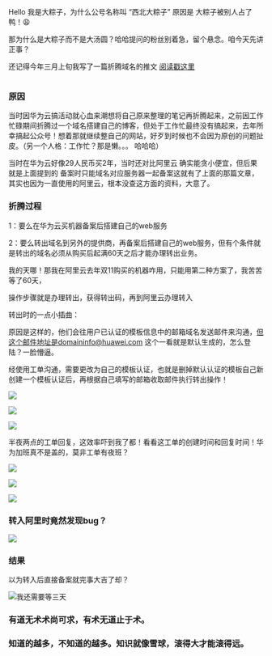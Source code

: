Hello 我是大粽子，为什么公号名称叫 “西北大粽子” 原因是 大粽子被别人占了鸭！😩 

那为什么是大粽子而不是大汤圆？哈哈提问的粉丝别着急，留个悬念。咱今天先讲正事？

还记得今年三月上旬我写了一篇折腾域名的推文 [阅读戳这里](https://mp.weixin.qq.com/s/nzWpOKJShpJtIHIApmfKmQ)

![[](https://mp.weixin.qq.com/s/nzWpOKJShpJtIHIApmfKmQ)](https://gitee.com/stivepeim/img4mk/raw/master/20210516153939.png)

### 原因

当时因华为云搞活动就心血来潮想将自己原来整理的笔记再折腾起来，之前因工作忙碌期间折腾过一个域名搭建自己的博客，但处于工作忙最终没有搞起来，去年所幸搞起公众号！想着那就继续整自己的网站，好歹到时候也不会因为原创的问题扯皮。（另一个人格：工作忙？那是懒。。。 哈哈哈）

当时在华为云好像29人民币买2年，当时还对比阿里云 确实能贪小便宜，但后果就是上面提到的 备案时只能域名对应服务器一起备案这就有了上面的那篇文章，其实也因为一直使用的阿里云，根本没查这方面的资料，大意了。

### 折腾过程

1：要么在华为云买机器备案后搭建自己的web服务

2：要么转出域名到另外的提供商，再备案后搭建自己的web服务，但有个条件就是转出的域名必须从购买后起满60天之后才能办理转出业务。

我的天哪！那我在阿里云去年双11购买的机器咋用，只能用第二种方案了，我苦苦等了60天，

操作步骤就是办理转出，获得转出码，再到阿里云办理转入

转出时的一点小插曲：

原因是这样的，他们会往用户已认证的模板信息中的邮箱域名发送邮件来沟通，但这个邮件地址是domaininfo@huawei.com 这个一看就是默认生成的，怎么登陆？一脸懵逼。

经使用工单沟通，需要更改为自己的模板认证，也就是删掉默认认证的模板自己新创建一个模板认证后，再根据自己填写的邮箱收取邮件执行转出操作！

![](https://gitee.com/stivepeim/img4mk/raw/master/20210516155914.png)

![](https://gitee.com/stivepeim/img4mk/raw/master/20210516155956.png)

![](https://gitee.com/stivepeim/img4mk/raw/master/20210516160030.png)

半夜两点的工单回复，这效率吓到我了都！看看这工单的创建时间和回复时间！华为加班真不是盖的，莫非工单有夜班？

![](https://gitee.com/stivepeim/img4mk/raw/master/20210516160858.png)

![](https://gitee.com/stivepeim/img4mk/raw/master/20210516161014.png)

![](https://gitee.com/stivepeim/img4mk/raw/master/20210516160410.png)

### 转入阿里时竟然发现bug？

![](https://gitee.com/stivepeim/img4mk/raw/master/20210516161216.png)

### 结果

以为转入后直接备案就完事大吉了却？

![我还需要等三天](https://gitee.com/stivepeim/img4mk/raw/master/20210516161415.png)

### 有道无术术尚可求，有术无道止于术。

### 知道的越多，不知道的越多。知识就像雪球，滚得大才能滚得远。